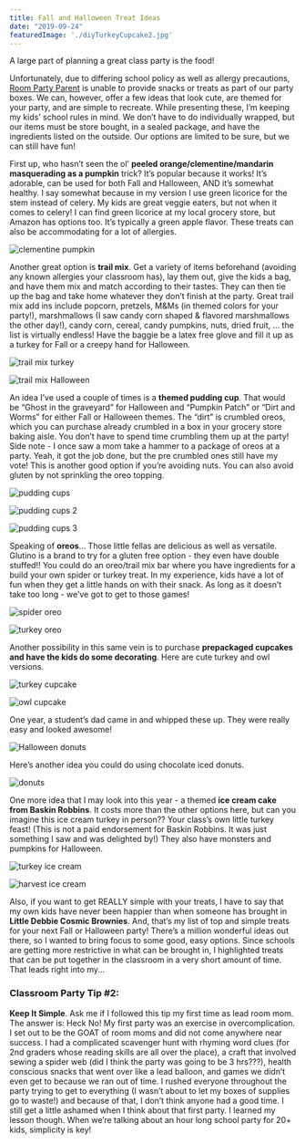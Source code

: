 ```yaml
---
title: Fall and Halloween Treat Ideas
date: "2019-09-24"
featuredImage: './diyTurkeyCupcake2.jpg'
---
```

A large part of planning a great class party is the food!

<!-- end -->

Unfortunately, due to differing school policy as well as allergy precautions, [Room Party Parent](https://roompartyparent.com) is unable to provide snacks or treats as part of our party boxes. We can, however, offer a few ideas that look cute, are themed for your party, and are simple to recreate. While presenting these, I’m keeping my kids’ school rules in mind. We don’t have to do individually wrapped, but our items must be store bought, in a sealed package, and have the ingredients listed on the outside. Our options are limited to be sure, but we can still have fun!

First up, who hasn’t seen the ol’ **peeled orange/clementine/mandarin masquerading as a pumpkin** trick? It’s popular because it works! It’s adorable, can be used for both Fall and Halloween, AND it’s somewhat healthy. I say somewhat because in my version I use green licorice for the stem instead of celery. My kids are great veggie eaters, but not when it comes to celery! I can find green licorice at my local grocery store, but Amazon has options too. It’s typically a green apple flavor. These treats can also be accommodating for a lot of allergies.

![clementine pumpkin](./cutiePumpkins.jpg)

Another great option is **trail mix**. Get a variety of items beforehand (avoiding any known allergies your classroom has), lay them out, give the kids a bag, and have them mix and match according to their tastes. They can then tie up the bag and take home whatever they don’t finish at the party. Great trail mix add ins include popcorn, pretzels, M&Ms (in themed colors for your party!), marshmallows (I saw candy corn shaped & flavored marshmallows the other day!), candy corn, cereal, candy pumpkins, nuts, dried fruit, … the list is virtually endless! Have the baggie be a latex free glove and fill it up as a turkey for Fall or a creepy hand for Halloween.

![trail mix turkey](./turkeyHands.png)

![trail mix Halloween](./halloweenHands.jpg)

An idea I’ve used a couple of times is a **themed pudding cup**. That would be “Ghost in the graveyard” for Halloween and “Pumpkin Patch” or “Dirt and Worms” for either Fall or Halloween themes. The “dirt” is crumbled oreos, which you can purchase already crumbled in a box in your grocery store baking aisle. You don’t have to spend time crumbling them up at the party! Side note - I once saw a mom take a hammer to a package of oreos at a party. Yeah, it got the job done, but the pre crumbled ones still have my vote! This is another good option if you’re avoiding nuts. You can also avoid gluten by not sprinkling the oreo topping.

![pudding cups](./puddingGhostCups.jpg)

![pudding cups 2](./pumpkinPatchTreat.jpg)

![pudding cups 3](./desertDirtWorms.jpg)

Speaking of **oreos**... Those little fellas are delicious as well as versatile. Glutino is a brand to try for a gluten free option - they even have double stuffed!! You could do an oreo/trail mix bar where you have ingredients for a build your own spider or turkey treat. In my experience, kids have a lot of fun when they get a little hands on with their snack. As long as it doesn’t take too long - we’ve got to get to those games!

![spider oreo](./spiderOreo.jpg)

![turkey oreo](./oreoTurkeys.png)

Another possibility in this same vein is to purchase **prepackaged cupcakes and have the kids do some decorating**. Here are cute turkey and owl versions.

![turkey cupcake](./diyTurkeyCupcake1.jpg)

![owl cupcake](./owl-cupcakes.jpg)

One year, a student’s dad came in and whipped these up. They were really easy and looked awesome!

![Halloween donuts](./halloweenDonuts.jpg)

Here’s another idea you could do using chocolate iced donuts.

![donuts](./halloweenDonuts2.jpg)

One more idea that I may look into this year - a themed **ice cream cake from Baskin Robbins**. It costs more than the other options here, but can you imagine this ice cream turkey in person?? Your class’s own little turkey feast! (This is not a paid endorsement for Baskin Robbins. It was just something I saw and was delighted by!) They also have monsters and pumpkins for Halloween.

![turkey ice cream](./turkeyCake.png)

![harvest ice cream](./harvestCake.png)

Also, if you want to get REALLY simple with your treats, I have to say that my own kids have never been happier than when someone has brought in **Little Debbie Cosmic Brownies**.
And, that’s my list of top and simple treats for your next Fall or Halloween party! There’s a million wonderful ideas out there, so I wanted to bring focus to some good, easy options. Since schools are getting more restrictive in what can be brought in, I highlighted treats that can be put together in the classroom in a very short amount of time. That leads right into my...

### Classroom Party Tip #2:

**Keep It Simple**. Ask me if I followed this tip my first time as lead room mom. The answer is: Heck No! My first party was an exercise in overcomplication. I set out to be the GOAT of room moms and did not come anywhere near success. I had a complicated scavenger hunt with rhyming word clues (for 2nd graders whose reading skills are all over the place), a craft that involved sewing a spider web (did I think the party was going to be 3 hrs???), health conscious snacks that went over like a lead balloon, and games we didn’t even get to because we ran out of time. I rushed everyone throughout the party trying to get to everything (I wasn’t about to let my boxes of supplies go to waste!) and because of that, I don’t think anyone had a good time. I still get a little ashamed when I think about that first party. I learned my lesson though. When we’re talking about an hour long school party for 20+ kids, simplicity is key!
